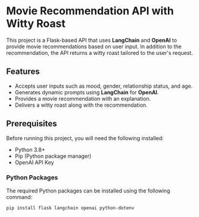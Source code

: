 # Movie Recommendation API with Witty Roast

This project is a Flask-based API that uses **LangChain** and **OpenAI** to provide movie recommendations based on user input. In addition to the recommendation, the API returns a witty roast tailored to the user's request.

## Features
- Accepts user inputs such as mood, gender, relationship status, and age.
- Generates dynamic prompts using **LangChain** for **OpenAI**.
- Provides a movie recommendation with an explanation.
- Delivers a witty roast along with the recommendation.

## Prerequisites

Before running this project, you will need the following installed:

- Python 3.8+
- Pip (Python package manager)
- OpenAI API Key

### Python Packages

The required Python packages can be installed using the following command:

```bash
pip install flask langchain openai python-dotenv
